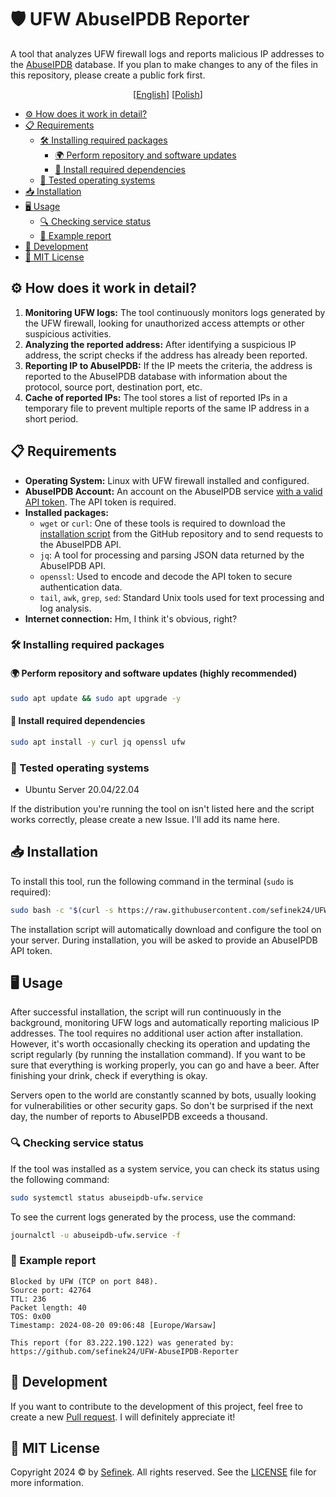 # 🛡️ UFW AbuseIPDB Reporter
A tool that analyzes UFW firewall logs and reports malicious IP addresses to the [AbuseIPDB](https://www.abuseipdb.com) database.
If you plan to make changes to any of the files in this repository, please create a public fork first.

<div align="center">
  [<a href="README.md">English</a>]
  [<a href="README_PL.md">Polish</a>]
</div>

- [⚙️ How does it work in detail?](#how-it-works)
- [📋 Requirements](#requirements)
  - [🛠️ Installing required packages](#installing-required-packages)
    - [🌍 Perform repository and software updates](#perform-repository-and-software-updates)
    - [🌌 Install required dependencies](#install-required-dependencies)
  - [🧪 Tested operating systems](#tested-operating-systems)
- [📥 Installation](#installation)
- [🖥️ Usage](#usage)
  - [🔍 Checking service status](#checking-service-status)
  - [📄 Example report](#example-report)
- [🤝 Development](#development)
- [🔑 MIT License](#mit-license)

## ⚙️ How does it work in detail?<div id="how-it-works"></div>
1. **Monitoring UFW logs:** The tool continuously monitors logs generated by the UFW firewall, looking for unauthorized access attempts or other suspicious activities.
2. **Analyzing the reported address:** After identifying a suspicious IP address, the script checks if the address has already been reported.
3. **Reporting IP to AbuseIPDB:** If the IP meets the criteria, the address is reported to the AbuseIPDB database with information about the protocol, source port, destination port, etc.
4. **Cache of reported IPs:** The tool stores a list of reported IPs in a temporary file to prevent multiple reports of the same IP address in a short period.

## 📋 Requirements<div id="requirements"></div>
- **Operating System:** Linux with UFW firewall installed and configured.
- **AbuseIPDB Account:** An account on the AbuseIPDB service [with a valid API token](https://www.abuseipdb.com/account/api). The API token is required.
- **Installed packages:**
  - `wget` or `curl`: One of these tools is required to download the [installation script](install.sh) from the GitHub repository and to send requests to the AbuseIPDB API.
  - `jq`: A tool for processing and parsing JSON data returned by the AbuseIPDB API.
  - `openssl`: Used to encode and decode the API token to secure authentication data.
  - `tail`, `awk`, `grep`, `sed`: Standard Unix tools used for text processing and log analysis.
- **Internet connection:** Hm, I think it's obvious, right?


### 🛠️ Installing required packages<div id="installing-required-packages"></div>
#### 🌍 Perform repository and software updates (highly recommended)<div id="perform-repository-and-software-updates"></div>
```bash
sudo apt update && sudo apt upgrade -y
```

#### 🌌 Install required dependencies<div id="install-required-dependencies"></div>
```bash
sudo apt install -y curl jq openssl ufw
```

### 🧪 Tested operating systems<div id="tested-operating-systems"></div>
- Ubuntu Server 20.04/22.04

If the distribution you're running the tool on isn't listed here and the script works correctly, please create a new Issue. I'll add its name here.


## 📥 Installation<div id="installation"></div>
To install this tool, run the following command in the terminal (`sudo` is required):
```bash
sudo bash -c "$(curl -s https://raw.githubusercontent.com/sefinek24/UFW-AbuseIPDB-Reporter/main/install.sh)"
```

The installation script will automatically download and configure the tool on your server. During installation, you will be asked to provide an AbuseIPDB API token.


## 🖥️ Usage<div id="usage"></div>
After successful installation, the script will run continuously in the background, monitoring UFW logs and automatically reporting malicious IP addresses.
The tool requires no additional user action after installation. However, it's worth occasionally checking its operation and updating the script regularly (by running the installation command).
If you want to be sure that everything is working properly, you can go and have a beer. After finishing your drink, check if everything is okay.

Servers open to the world are constantly scanned by bots, usually looking for vulnerabilities or other security gaps.
So don't be surprised if the next day, the number of reports to AbuseIPDB exceeds a thousand.

### 🔍 Checking service status<div id="checking-service-status"></div>
If the tool was installed as a system service, you can check its status using the following command:
```bash
sudo systemctl status abuseipdb-ufw.service
```

To see the current logs generated by the process, use the command:
```bash
journalctl -u abuseipdb-ufw.service -f
```

### 📄 Example report<div id="example-report"></div>
```
Blocked by UFW (TCP on port 848).
Source port: 42764
TTL: 236
Packet length: 40
TOS: 0x00
Timestamp: 2024-08-20 09:06:48 [Europe/Warsaw]

This report (for 83.222.190.122) was generated by:
https://github.com/sefinek24/UFW-AbuseIPDB-Reporter
```


## 🤝 Development<div id="development"></div>
If you want to contribute to the development of this project, feel free to create a new [Pull request](https://github.com/sefinek24/UFW-AbuseIPDB-Reporter/pulls). I will definitely appreciate it!

## 🔑 MIT License<div id="mit-license"></div>
Copyright 2024 © by [Sefinek](https://sefinek.net). All rights reserved. See the [LICENSE](LICENSE) file for more information.